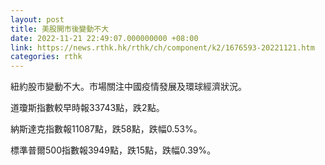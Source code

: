 ```yaml
---
layout: post
title: 美股開市後變動不大
date: 2022-11-21 22:49:07.000000000 +08:00
link: https://news.rthk.hk/rthk/ch/component/k2/1676593-20221121.htm
categories: rthk
---
```


紐約股市變動不大。市場關注中國疫情發展及環球經濟狀況。

道瓊斯指數較早時報33743點，跌2點。

納斯達克指數報11087點，跌58點，跌幅0.53%。

標準普爾500指數報3949點，跌15點，跌幅0.39%。
